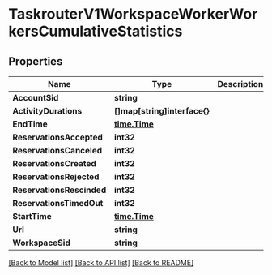 # TaskrouterV1WorkspaceWorkerWorkersCumulativeStatistics

## Properties

Name | Type | Description | Notes
------------ | ------------- | ------------- | -------------
**AccountSid** | **string** |  | [optional] 
**ActivityDurations** | **[]map[string]interface{}** |  | [optional] 
**EndTime** | [**time.Time**](time.Time.md) |  | [optional] 
**ReservationsAccepted** | **int32** |  | [optional] 
**ReservationsCanceled** | **int32** |  | [optional] 
**ReservationsCreated** | **int32** |  | [optional] 
**ReservationsRejected** | **int32** |  | [optional] 
**ReservationsRescinded** | **int32** |  | [optional] 
**ReservationsTimedOut** | **int32** |  | [optional] 
**StartTime** | [**time.Time**](time.Time.md) |  | [optional] 
**Url** | **string** |  | [optional] 
**WorkspaceSid** | **string** |  | [optional] 

[[Back to Model list]](../README.md#documentation-for-models) [[Back to API list]](../README.md#documentation-for-api-endpoints) [[Back to README]](../README.md)



